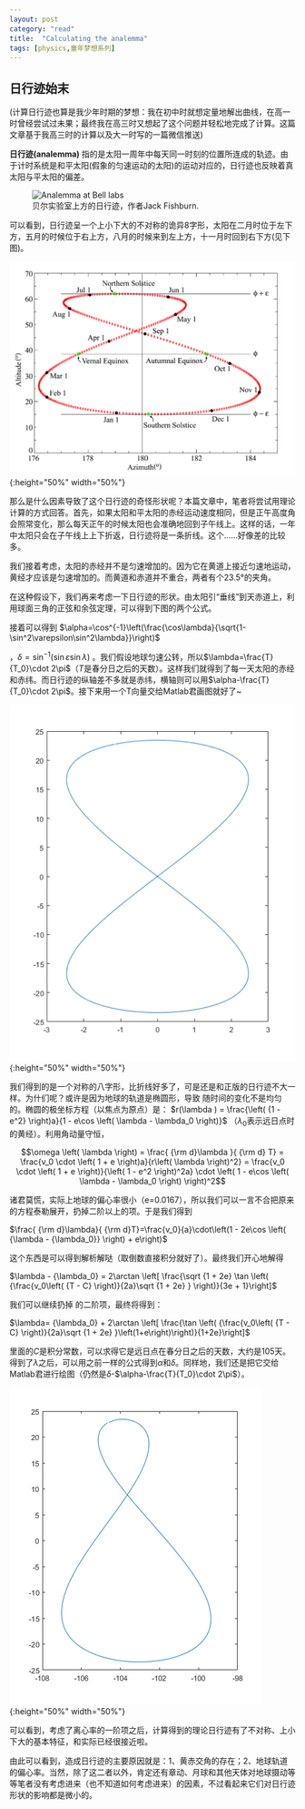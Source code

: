 ```yaml
---
layout: post
category: "read"
title:  "Calculating the analemma"
tags: [physics,童年梦想系列]
---
```

## 日行迹始末

(计算日行迹也算是我少年时期的梦想：我在初中时就想定量地解出曲线，在高一时曾经尝试过未果；最终我在高三时又想起了这个问题并轻松地完成了计算。这篇文章基于我高三时的计算以及大一时写的一篇微信推送)

**日行迹(analemma)** 指的是太阳一周年中每天同一时刻的位置所连成的轨迹。由于计时系统是和平太阳(假象的匀速运动的太阳)的运动对应的，日行迹也反映着真太阳与平太阳的偏差。
<!--more-->

<figure>
  <img src="{{site.url}}/pics/analemma/analemma1.jpg" alt="Analemma at Bell labs"/>
  <figcaption>贝尔实验室上方的日行迹，作者Jack Fishburn.</figcaption>
</figure>
<!--![Analemma at Bell labs](/pics/analemma/analemma1.jpg){:height="50%" width="50%"}
*贝尔实验室上方的日行迹，作者Jack Fishburn*-->

可以看到，日行迹呈一个上小下大的不对称的诡异8字形，太阳在二月时位于左下方，五月的时候位于右上方，八月的时候来到左上方，十一月时回到右下方(见下图)。

![Analemma-wikipedia](/pics/analemma/Analemma_Earth.png){:height="50%" width="50%"}

那么是什么因素导致了这个日行迹的奇怪形状呢？本篇文章中，笔者将尝试用理论计算的方式回答。首先，如果太阳和平太阳的赤经运动速度相同，但是正午高度角会照常变化，那么每天正午的时候太阳也会准确地回到子午线上。这样的话，一年中太阳只会在子午线上上下折返，日行迹将是一条折线。这个......好像差的比较多。

我们接着考虑，太阳的赤经并不是匀速增加的。因为它在黄道上接近匀速地运动，黄经才应该是匀速增加的。而黄道和赤道并不重合，两者有个23.5°的夹角。

在这种假设下，我们再来考虑一下日行迹的形状。由太阳引“垂线”到天赤道上，利用球面三角的正弦和余弦定理，可以得到下图的两个公式。

接着可以得到
$\alpha=\cos^{-1}\left(\frac{\cos\lambda}{\sqrt{1-\sin^2\varepsilon\sin^2\lambda}}\right)$

，$\delta  = \sin ^{-1}\left(\sin \varepsilon \sin \lambda\right)$
。我们假设地球匀速公转，所以$\lambda=\frac{T}{T_0}\cdot 2\pi$（$T$是春分日之后的天数）。这样我们就得到了每一天太阳的赤经和赤纬。而日行迹的纵轴差不多就是赤纬，横轴则可以用$\alpha-\frac{T}{T_0}\cdot 2\pi$。接下来用一个T向量交给Matlab君画图就好了~

![matlab-plot-1](/pics/analemma/plot1.jpg){:height="50%" width="50%"}

我们得到的是一个对称的八字形，比折线好多了，可是还是和正版的日行迹不大一样。为什们呢？或许是因为地球的轨道是椭圆形，导致 随时间的变化不是均匀的。椭圆的极坐标方程（以焦点为原点）是：
$r(\lambda ) = \frac{\left( {1 - e^2} \right)a}{1 - e\cos \left( \lambda  - \lambda_0 \right)}$
（$\lambda_0$表示远日点时的黄经）。利用角动量守恒，

$$\omega \left( \lambda  \right) = \frac{ {\rm d}\lambda }{ {\rm d} T} = \frac{v_0 \cdot \left( 1 + e \right)a}{r\left( \lambda  \right)^2} = \frac{v_0 \cdot \left( 1 + e \right)}{\left( 1 - e^2 \right)^2a} \cdot \left( 1 - e\cos \left( \lambda  - \lambda_0 \right) \right)^2$$

诸君莫慌，实际上地球的偏心率很小（e=0.0167），所以我们可以一言不合把原来的方程泰勒展开，扔掉二阶以上的项。于是我们得到

$\frac{ {\rm d}\lambda}{ {\rm d}T}=\frac{v_0}{a}\cdot\left(1 - 2e\cos \left( {\lambda  - {\lambda_0}} \right) + e\right)$

这个东西是可以得到解析解哒（取倒数直接积分就好了）。最终我们开心地解得



$\lambda  - {\lambda_0} = 2\arctan \left[ \frac{\sqrt {1 + 2e} \tan \left( {\frac{v_0\left( {T - C} \right)}{2a}\sqrt {1 + 2e} } \right)}{3e + 1}\right]$

我们可以继续扔掉 的二阶项，最终将得到：

$\lambda= {\lambda_0} + 2\arctan \left[ \frac{\tan \left( {\frac{v_0\left( {T - C} \right)}{2a}\sqrt {1 + 2e} }\left(1+e\right)\right)}{1+2e}\right]$

里面的$C$是积分常数，可以求得它是远日点在春分日之后的天数，大约是105天。
得到了$\lambda$之后，可以用之前一样的公式得到$\alpha$和$\delta$。同样地，我们还是把它交给Matlab君进行绘图（仍然是$\delta$-$\alpha-\frac{T}{T_0}\cdot 2\pi$）。

![matlab-plot-2](/pics/analemma/plot2.bmp){:height="50%" width="50%"}

可以看到，考虑了离心率的一阶项之后，计算得到的理论日行迹有了不对称、上小下大的基本特征，和实际已经很接近啦。

由此可以看到，造成日行迹的主要原因就是：1、黄赤交角的存在；2、地球轨道的偏心率。当然，除了这二者以外，肯定还有章动、月球和其他天体对地球摄动等等笔者没有考虑进来（也不知道如何考虑进来）的因素，不过看起来它们对日行迹形状的影响都是微小的。
